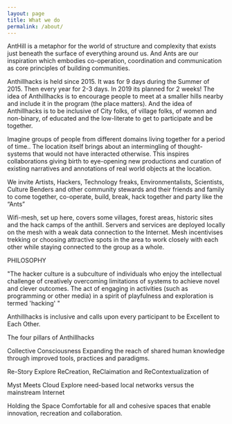 ```yaml
---
layout: page
title: What we do
permalink: /about/
---
```


AntHill is a metaphor for the world of structure and complexity that exists just beneath the surface of everything around us. And Ants are our inspiration which embodies co-operation, coordination and communication as core principles of building communities.

Anthillhacks is held since 2015. It was for 9 days during the Summer of 2015. Then every year for 2-3 days. In 2019 its planned for 2 weeks! The idea of Anthillhacks is to encourage people to meet at a smaller hills nearby and include it in the program (the place matters). And the idea of Anthillhacks is to be inclusive of City folks, of village folks, of women and non-binary, of educated and the low-literate to get to participate and be together.

Imagine groups of people from different domains living together for a period of time.. The location itself brings about an intermingling of thought-systems that would not have interacted otherwise. This inspires collaborations giving birth to eye-opening new productions and curation of existing narratives and annotations of real world objects at the location.

We invite Artists, Hackers, Technology freaks, Environmentalists, Scientists, Culture Benders and other community stewards and their friends and family to come together, co-operate, build, break, hack together and party like the “Ants”

Wifi-mesh, set up here, covers some villages, forest areas, historic sites and the hack camps of the anthill. Servers and services are deployed locally on the mesh with a weak data connection to the Internet. Mesh incentivises trekking or choosing attractive spots in the area to work closely with each other while staying connected to the group as a whole.


PHILOSOPHY

"The hacker culture is a subculture of individuals who enjoy the intellectual challenge of creatively overcoming limitations of systems to achieve novel and clever outcomes. The act of engaging in activities (such as programming or other media) in a spirit of playfulness and exploration is termed 'hacking' "

Anthillhacks is inclusive and calls upon every participant to be Excellent to Each Other.

The four pillars of Anthillhacks

Collective Consciousness
Expanding the reach of shared human knowledge through improved tools, practices and paradigms.

Re-Story
Explore ReCreation, ReClaimation and ReContextualization of

Myst Meets Cloud
Explore need-based local networks versus the mainstream Internet

Holding the Space
Comfortable for all and cohesive spaces that enable innovation, recreation and collaboration.


